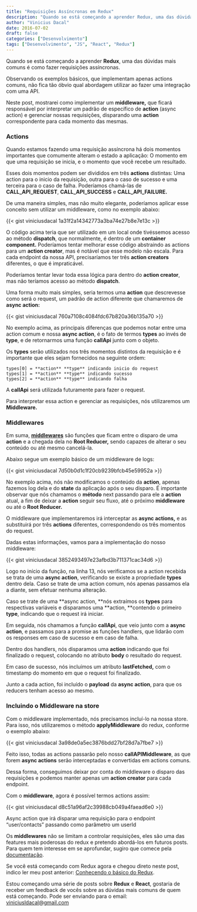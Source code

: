 ```yaml
---
title: "Requisições Assíncronas em Redux"
description: "Quando se está começando a aprender Redux, uma das dúvidas mais comuns é como fazer requisições assíncronas."
author: "Vinicius Dacal"
date: 2016-07-02
draft: false
categories: ["Desenvolvimento"]
tags: ["Desenvolvimento", "JS", "React", "Redux"]
---
```


Quando se está começando a aprender **Redux**, uma das dúvidas mais comuns é como fazer requisições assíncronas.

Observando os exemplos básicos, que implementam apenas actions comuns, não fica tão óbvio qual abordagem utilizar ao fazer uma integração com uma API.

Neste post, mostrarei como implementar um **middleware,** que ficará responsável por interpretar um padrão de específico de **action** (async action) e gerenciar nossas requisições, disparando uma **action** correspondente para cada momento das mesmas.

### Actions

Quando estamos fazendo uma requisição assíncrona há dois momentos importantes que comumente alteram o estado a aplicação: O momento em que uma requisição se inicia, e o momento que você recebe um resultado.

Esses dois momentos podem ser divididos em três **actions** distintas: Uma action para o inicio da requisição, outra para o caso de sucesso e uma terceira para o caso de falha. Poderíamos chamá-las de **CALL_API_REQUEST**, **CALL_API_SUCCESS** e **CALL_API_FAILURE.**

De uma maneira simples, mas não muito elegante, poderíamos aplicar esse conceito sem utilizar um middleware, como no exemplo abaixo:

{{< gist viniciusdacal 1a31f2a14342773a3ba74e27b8e7e13c >}}

O código acima teria que ser utilizado em um local onde tivéssemos acesso ao método **dispatch**, que normalmente, é dentro de um **container component.** Poderíamos tentar melhorar esse código abstraindo as actions para um **action creator**, mas é notável que esse modelo não escala. Para cada endpoint da nossa API, precisaríamos ter três **action creators** diferentes, o que é impraticável.

Poderíamos tentar levar toda essa lógica para dentro do **action creator**, mas não teríamos acesso ao método **dispatch**.

Uma forma muito mais simples, seria termos uma **action** que descrevesse como será o request, um padrão de action diferente que chamaremos de **async action:**

{{< gist viniciusdacal 760a7108c4084fdc67b820a36b135a70 >}}

No exemplo acima, as principais diferenças que podemos notar entre uma action comum e nossa **async action**, é o fato de termos **types** ao invés de **type**, e de retornarmos uma função **callApi** junto com o objeto.

Os **types** serão utilizados nos três momentos distintos da requisição e é importante que eles sejam fornecidos na seguinte ordem:

    types[0] = **action** **type** indicando inicio do request
    types[1] = **action** **type** indicando sucesso
    types[2] = **action** **type** indicando falha

A **callApi** será utilizada futuramente para fazer o request.

Para interpretar essa action e gerenciar as requisições, nós utilizaremos um **Middleware.**

### **Middlewares**

Em suma, **[middlewares](http://redux.js.org/docs/advanced/Middleware.html)** são funções que ficam entre o disparo de uma **action** e a chegada dela no **Root Reducer,** sendo capazes de alterar o seu conteúdo ou até mesmo cancelá-la.

Abaixo segue um exemplo básico de um middleware de logs:

{{< gist viniciusdacal 7d50b0d1c1f20cb9239bfcb45e59952a >}}

No exemplo acima, nós não modificamos o conteúdo da **action**, apenas fazemos log dela e do **state** da aplicação após o seu disparo. É importante observar que nós chamamos o **método** next passando para ele a **action** atual, a fim de deixar a **action** seguir seu fluxo, até o próximo **middleware** ou até o **Root Reducer.**

O middleware que implementaremos irá interceptar as **async actions,** e as substituirá por três **actions** diferentes, correspondendo os três momentos do request.

Dadas estas informações, vamos para a implementação do nosso middleware:

{{< gist viniciusdacal 3852493497e23afbd3b711371cac34d6 >}}

Logo no início da função, na linha 13, nós verificamos se a action recebida se trata de uma **async action**, verificando se existe a propriedade **types** dentro dela. Caso se trate de uma action comum, nós apenas passamos ela a diante, sem efetuar nenhuma alteração.

Caso se trate de uma **async action, **nós extraímos os **types** para respectivas variáveis e disparamos uma **action, **contendo o primeiro **type**, indicando que o request irá iniciar.

Em seguida, nós chamamos a função **callApi**, que veio junto com a **async action**, e passamos para a promise as funções handlers, que lidarão com os responses em caso de sucesso e em caso de falha.

Dentro dos handlers, nós disparamos uma **action** indicando que foi finalizado o request, colocando no atributo **body** o resultado do request.

Em caso de sucesso, nós incluímos um atributo **lastFetched,** com o timestamp do momento em que o request foi finalizado.

Junto a cada action, foi incluído o **payload** da **async action**, para que os reducers tenham acesso ao mesmo.

### Incluindo o Middleware na store

Com o middleware implementado, nós precisamos incluí-lo na nossa store. Para isso, nós utilizaremos o método **applyMiddleware** do redux, conforme o exemplo abaixo:

{{< gist viniciusdacal 3a98de0a5ec3876bdd27bf28d7a7fbe7 >}}

Feito isso, todas as actions passarão pelo nosso **callAPIMiddleware**, as que forem **async actions** serão interceptadas e convertidas em actions comuns.

Dessa forma, conseguimos deixar por conta do middleware o disparo das requisições e podemos manter apenas um **action creator** para cada endpoint.

Com o **middleware**, agora é possível termos actions assim:

{{< gist viniciusdacal d8c51a96af2c39988cb049a4faead6e0 >}}

Async action que irá disparar uma requisição para o endpoint “user/contacts” passando como parâmetro um userId

Os **middlewares** não se limitam a controlar requisições, eles são uma das features mais poderosas do redux e pretendo abordá-los em futuros posts. Para quem tem interesse em se aprofundar, sugiro que comece pela [documentação](http://redux.js.org/docs/advanced/Middleware.html).

Se você está começando com Redux agora e chegou direto neste post, indico ler meu post anterior: [Conhecendo o básico do Redux](https://medium.com/coderockr-way/conhecendo-o-b%C3%A1sico-do-redux-7315bcf09cef#.fdvpjz4g3).

Estou começando uma série de posts sobre **Redux** e **React**, gostaria de receber um feedback de vocês sobre as dúvidas mais comuns de quem está começando. Pode ser enviando para o email: [viniciusldacal@gmail.com](mailto:viniciusldacal@gmail.com)

